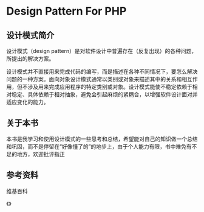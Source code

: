 # Design Pattern For PHP


## 设计模式简介

设计模式（design pattern）是对软件设计中普遍存在（反复出现）的各种问题，所提出的解决方案。

设计模式并不直接用来完成代码的编写，而是描述在各种不同情况下，要怎么解决问题的一种方案。面向对象设计模式通常以类别或对象来描述其中的关系和相互作用，但不涉及用来完成应用程序的特定类别或对象。设计模式能使不稳定依赖于相对稳定、具体依赖于相对抽象，避免会引起麻烦的紧耦合，以增强软件设计面对并适应变化的能力。

## 关于本书

本书是我学习和使用设计模式的一些思考和总结，希望能对自己的知识做一个总结和巩固，而不是停留在“好像懂了的”的地步上，由于个人能力有限，书中难免有不足的地方，欢迎批评指正

## 参考资料

维基百科

《》